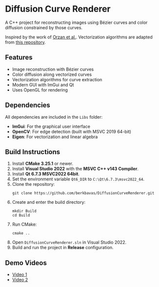 # Diffusion Curve Renderer

A C++ project for reconstructing images using Bézier curves and color diffusion constrained by those curves.

Inspired by the work of [Orzan et al.](https://hal.archives-ouvertes.fr/inria-00274768/). Vectorization algorithms are adapted from [this repository](https://github.com/zhuethanca/DiffusionCurves).

## Features

- Image reconstruction with Bézier curves
- Color diffusion along vectorized curves
- Vectorization algorithms for curve extraction
- Modern GUI with ImGui and Qt
- Uses OpenGL for rendering

## Dependencies

All dependencies are included in the `Libs` folder:

- **ImGui**: For the graphical user interface
- **OpenCV**: For edge detection (built with MSVC 2019 64-bit)
- **Eigen**: For vectorization and linear algebra

## Build Instructions

1. Install **CMake 3.25.1** or newer.
2. Install **Visual Studio 2022** with the **MSVC C++ v143 Compiler**.
3. Install **Qt 6.7.3 MSVC2022 64bit**.
4. Set the environment variable `Qt6_DIR` to `C:\Qt\6.7.3\msvc2022_64`.
5. Clone the repository:
	```
	git clone https://github.com/berkbavas/DiffusionCurveRenderer.git
	```
6. Create and enter the build directory:
	```
	mkdir Build
	cd Build
	```
7. Run CMake:
	```
	cmake ..
	```
8. Open `DiffusionCurveRenderer.sln` in Visual Studio 2022.
9. Build and run the project in **Release** configuration.

## Demo Videos

- [Video 1](https://github.com/user-attachments/assets/a9733a6d-730e-43b0-b889-2ae0fbe6b1fd)
- [Video 2](https://github.com/user-attachments/assets/b4e9dbfe-705d-495c-bcb8-69484ec16fe6)

